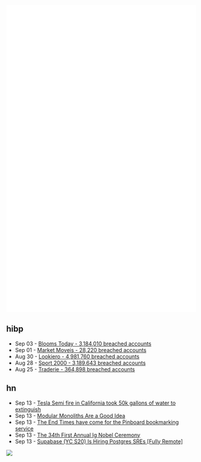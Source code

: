 ![Metrics](https://raw.githubusercontent.com/phixion/phixion/master/metrics.svg)

## hibp

<!--
for https://github.com/phixion/phixion/blob/main/.github/workflows/feeds.yml
-->
<!--START_SECTION:haveibeenpwnd-->
- Sep 03 - [Blooms Today - 3,184,010 breached accounts](https://haveibeenpwned.com/PwnedWebsites#BloomsToday)
- Sep 01 - [Market Moveis - 28,220 breached accounts](https://haveibeenpwned.com/PwnedWebsites#MarketMoveis)
- Aug 30 - [Lookiero - 4,981,760 breached accounts](https://haveibeenpwned.com/PwnedWebsites#Lookiero)
- Aug 28 - [Sport 2000 - 3,189,643 breached accounts](https://haveibeenpwned.com/PwnedWebsites#Sport2000)
- Aug 25 - [Traderie - 364,898 breached accounts](https://haveibeenpwned.com/PwnedWebsites#Traderie)
<!--END_SECTION:haveibeenpwnd-->

## hn

<!--
for https://github.com/phixion/phixion/blob/main/.github/workflows/feeds.yml
-->
<!--START_SECTION:hn-->
- Sep 13 - [Tesla Semi fire in California took 50k gallons of water to extinguish](https://www.cnbc.com/2024/09/13/tesla-semi-fire-needed-50000-gallons-of-water-to-extinguish.html)
- Sep 13 - [Modular Monoliths Are a Good Idea](https://materializedview.io/p/modular-monoliths-are-a-good-idea)
- Sep 13 - [The End Times have come for the Pinboard bookmarking service](https://notes.kateva.org/2024/09/the-end-times-have-come-for-pinboardin.html)
- Sep 13 - [The 34th First Annual Ig Nobel Ceremony](https://improbable.com/ig/archive/2024-ceremony/)
- Sep 13 - [Supabase (YC S20) Is Hiring Postgres SREs [Fully Remote]](https://boards.greenhouse.io/supabase/jobs/5162509004)
<!--END_SECTION:hn-->

<!--
for https://yhype.me
-->
![](https://hit.yhype.me/github/profile?user_id=13013670)
